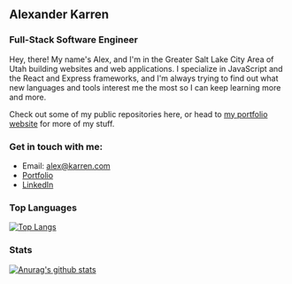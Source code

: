 ## Alexander Karren
### Full-Stack Software Engineer

Hey, there! My name's Alex, and I'm in the Greater Salt Lake City Area of Utah building websites and web applications. I specialize in JavaScript and the React and Express frameworks, and I'm always trying to find out what new languages and tools interest me the most so I can keep learning more and more.

Check out some of my public repositories here, or head to [my portfolio website](https://alexanderkarren.com) for more of my stuff.

### Get in touch with me:

* Email: [alex@karren.com](alex@karren.com)
* [Portfolio](https://alexanderkarren.com)
* [LinkedIn](https://www.linkedin.com/in/alexander-karren/)

### Top Languages

[![Top Langs](https://github-readme-stats.vercel.app/api/top-langs/?username=AlexanderKarren)](https://github.com/anuraghazra/github-readme-stats)

### Stats

[![Anurag's github stats](https://github-readme-stats.vercel.app/api?username=AlexanderKarren)](https://github.com/anuraghazra/github-readme-stats)
